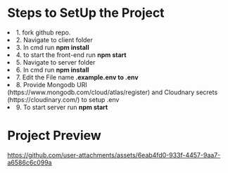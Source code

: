 <h1> Steps to SetUp the Project</h1>
<li>1. fork github repo.</li>
<li>2. Navigate to client folder</li>
<li>3. In cmd run <b>npm install</b></li>
<li>4. to start the front-end run <b>npm start</b></li>
<li>5. Navigate to server folder </li>
<li>6. In cmd run <b>npm install</b></li>
<li>7. Edit the File name<b> .example.env to .env </b>
<li>8. Provide Mongodb URI (https://www.mongodb.com/cloud/atlas/register)
  and Cloudnary secrets (https://cloudinary.com/) to setup .env</li> 
<li>9. To start server run <b>npm start</b></li>
<h1>Project Preview</h1>

https://github.com/user-attachments/assets/6eab4fd0-933f-4457-9aa7-a6586c6c099a

